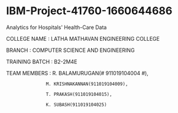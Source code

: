 # IBM-Project-41760-1660644686

Analytics for Hospitals' Health-Care Data

COLLEGE NAME : LATHA MATHAVAN ENGINEERING COLLEGE

BRANCH : COMPUTER SCIENCE AND ENGINEERING

TRAINING BATCH : B2-2M4E

TEAM  MEMBERS    : R. BALAMURUGAN(# 911019104004 #),

                   M. KRISHNAKANNAN(911019104009),
                   
                   T. PRAKASH(911019104015),
                   
                   K. SUBASH(911019104025)






